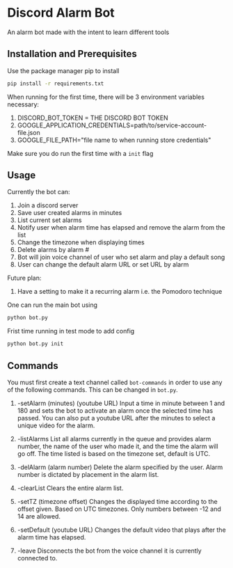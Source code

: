 # Discord Alarm Bot

An alarm bot made with the intent to learn different tools


## Installation and Prerequisites  

Use the package manager pip to install

```bash
pip install -r requirements.txt
```

When running for the first time, there will be 3 environment variables necessary:
1. DISCORD_BOT_TOKEN = THE DISCORD BOT TOKEN
2. GOOGLE_APPLICATION_CREDENTIALS=path/to/service-account-file.json
3. GOOGLE_FILE_PATH="file name to when running store credentials" 

Make sure you do run the first time with a `init` flag


## Usage 

Currently the bot can:
1. Join a discord server
2. Save user created alarms in minutes
3. List current set alarms
4. Notify user when alarm time has elapsed and remove the alarm from the list
5. Change the timezone when displaying times
6. Delete alarms by alarm #
7. Bot will join voice channel of user who set alarm and play a default song
8. User can change the default alarm URL or set URL by alarm

Future plan:
1. Have a setting to make it a recurring alarm i.e. the Pomodoro technique

One can run the main bot using 
```bash
python bot.py
```

Frist time running in test mode to add config 
```bash
python bot.py init
```


## Commands

You must first create a text channel called `bot-commands` in order to use any
of the following commands. This can be changed in `bot.py`.

1. -setAlarm (minutes) (youtube URL)
    Input a time in minute between 1 and 180 and sets the bot to activate an alarm
    once the selected time has passed. You can also put a youtube URL after the
    minutes to select a unique video for the alarm.

2. -listAlarms
    List all alarms currently in the queue and provides alarm number, the name
    of the user who made it, and the time the alarm will go off. The time listed
    is based on the timezone set, default is UTC.

3. -delAlarm (alarm number)
    Delete the alarm specified by the user. Alarm number is dictated
    by placement in the alarm list.

4. -clearList
    Clears the entire alarm list.

5. -setTZ (timezone offset)
    Changes the displayed time according to the offset given. Based on UTC timezones.
    Only numbers between -12 and 14 are allowed.

6. -setDefault (youtube URL)
    Changes the default video that plays after the alarm time has elapsed.

7. -leave
    Disconnects the bot from the voice channel it is currently connected to.